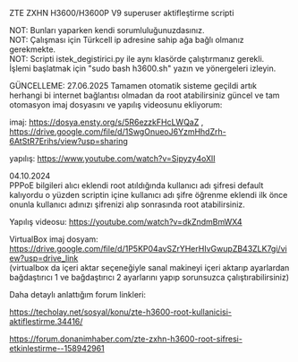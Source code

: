ZTE ZXHN H3600/H3600P V9 superuser aktifleştirme scripti

NOT: Bunları yaparken kendi sorumluluğunuzdasınız.  
NOT: Çalışması için Türkcell ip adresine sahip ağa bağlı olmanız gerekmekte.  
NOT: Scripti istek_degistirici.py ile aynı klasörde çalıştırmanız gerekli.  
İşlemi başlatmak için "sudo bash h3600.sh" yazın ve yönergeleri izleyin.  

GÜNCELLEME:
27.06.2025
Tamamen otomatik sisteme geçildi artık herhangi bi internet bağlantısı olmadan da root atabilirsiniz güncel ve tam otomasyon imaj dosyasını ve yapılış videosunu ekliyorum:

imaj: https://dosya.ensty.org/s/5R6ezzkFHcLWQaZ , https://drive.google.com/file/d/1SwgOnueoJ6YzmHhdZrh-6AtStR7Erihs/view?usp=sharing

yapılış: https://www.youtube.com/watch?v=Sipyzy4oXlI


04.10.2024  
PPPoE bilgileri alıcı eklendi root atıldığında kullanıcı adı şifresi default
kalıyordu o yüzden scriptin içine kullanıcı adı şifre öğrenme eklendi ilk önce onunla
kullanıcı adınızı şifrenizi alıp sonrasında root atabilirsiniz.

Yapılış videosu: https://youtube.com/watch?v=dkZndmBmWX4

VirtualBox imaj dosyam: https://drive.google.com/file/d/1P5KP04avSZrYHerHIvGwupZB43ZLK7gi/view?usp=drive_link  
(virtualbox da içeri aktar seçeneğiyle sanal makineyi içeri aktarıp ayarlardan bağdaştırıcı 1 ve bağdaştırıcı 2 ayarlarını yapıp sorunsuzca çalıştırabilirsiniz)  

Daha detaylı anlattığım forum linkleri:

https://techolay.net/sosyal/konu/zte-h3600-root-kullanicisi-aktiflestirme.34416/

https://forum.donanimhaber.com/zte-zxhn-h3600-root-sifresi-etkinlestirme--158942961


